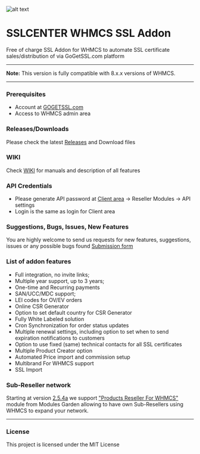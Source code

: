 ![alt text](https://my.gogetssl.com/assets/img/logo_for_github.png "Logo Title Text 1")
# SSLCENTER WHMCS SSL Addon
Free of charge SSL Addon for WHMCS to automate SSL certificate sales/distribution of via GoGetSSL.com platform

***
**Note:** This version is fully compatible with 8.x.x versions of WHMCS.
***

### Prerequisites
- Account at [GOGETSSL.com](https://www.gogetssl.com)
- Access to WHMCS admin area

### Releases/Downloads
Please check the latest [Releases](https://github.com/gogetssl/whmcs-addon/releases) and Download files 

### WIKI
Check [WIKI](https://github.com/gogetssl/whmcs-addon/wiki) for manuals and description of all features

### API Credentials
- Please generate API password at [Client area](https://my.gogetssl.com) -> Reseller Modules -> API settings
- Login is the same as login for Client area

### Suggestions, Bugs, Issues, New Features
You are highly welcome to send us requests for new features, suggestions, issues or any possible bugs found
[Submission form](https://github.com/gogetssl/whmcs-addon/issues/new/choose)

### List of addon features
- Full integration, no invite links;
- Multiple year support, up to 3 years;
- One-time and Recurring payments
- SAN/UCC/MDC support;
- LEI codes for OV/EV orders
- Online CSR Generator
- Option to set default country for CSR Generator
- Fully White Labeled solution
- Cron Synchronization for order status updates
- Multiple renewal settings, including option to set when to send expiration notifications to customers
- Option to use fixed (same) technical contacts for all SSL certificates
- Multiple Product Creator option
- Automated Price import and commission setup
- Multibrand For WHMCS support
- SSL Import

### Sub-Reseller network
Starting at version [2.5.4a](https://github.com/gogetssl/whmcs-addon/releases/tag/v2.5.4a) we support ["Products Reseller For WHMCS"](https://www.modulesgarden.com/products/whmcs/products-reseller#features) module from Modules Garden allowing to have own Sub-Resellers using WHMCS to expand your network.
***

### License
This project is licensed under the MIT License


